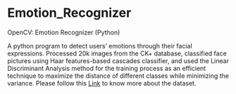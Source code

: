 # Emotion_Recognizer
OpenCV: Emotion Recognizer (Python)

A python program to detect users’ emotions through their facial expressions. Processed 20k images from the CK+ database, classified face pictures using Haar features-based cascades classifier, and used the Linear Discriminant Analysis method for the training process as an efficient technique to maximize the distance of different classes while minimizing the variance.
Please follow this <a href='http://www.consortium.ri.cmu.edu/index.php'>Link</a> to know more about the dataset.
